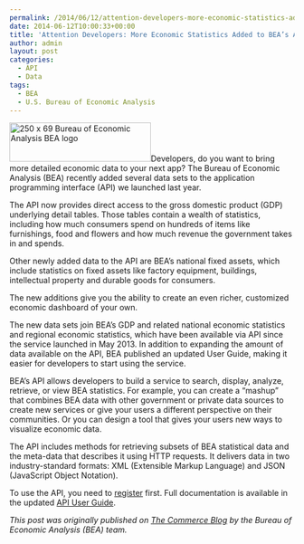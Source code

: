 ```yaml
---
permalink: /2014/06/12/attention-developers-more-economic-statistics-added-to-beas-api/
date: 2014-06-12T10:00:33+00:00
title: 'Attention Developers: More Economic Statistics Added to BEA’s API'
author: admin
layout: post
categories:
  - API
  - Data
tags:
  - BEA
  - U.S. Bureau of Economic Analysis
---
```


<img class="alignright size-full wp-image-172621" src="https://s3.amazonaws.com/sitesusa/wp-content/uploads/sites/212/2014/06/250-x-69-Bureau-of-Economic-Analysis-BEA-logo.jpg" alt="250 x 69 Bureau of Economic Analysis BEA logo" width="250" height="69" />Developers, do you want to bring more detailed economic data to your next app? The Bureau of Economic Analysis (BEA) recently added several data sets to the application programming interface (API) we launched last year.

The API now provides direct access to the gross domestic product (GDP) underlying detail tables. Those tables contain a wealth of statistics, including how much consumers spend on hundreds of items like furnishings, food and flowers and how much revenue the government takes in and spends.

Other newly added data to the API are BEA’s national fixed assets, which include statistics on fixed assets like factory equipment, buildings, intellectual property and durable goods for consumers.

The new additions give you the ability to create an even richer, customized economic dashboard of your own.

The new data sets join BEA’s GDP and related national economic statistics and regional economic statistics, which have been available via API since the service launched in May 2013. In addition to expanding the amount of data available on the API, BEA published an updated User Guide, making it easier for developers to start using the service.

BEA’s API allows developers to build a service to search, display, analyze, retrieve, or view BEA statistics. For example, you can create a “mashup” that combines BEA data with other government or private data sources to create new services or give your users a different perspective on their communities. Or you can design a tool that gives your users new ways to visualize economic data.

The API includes methods for retrieving subsets of BEA statistical data and the meta-data that describes it using HTTP requests. It delivers data in two industry-standard formats: XML (Extensible Markup Language) and JSON (JavaScript Object Notation).

To use the API, you need to [register](http://bea.gov/API/signup/index.cfm) first. Full documentation is available in the updated [API User Guide](http://www.bea.gov/api/docs/index.htm).

<div class="hdivider">
</div>

_This post was originally published on [The Commerce Blog](http://www.commerce.gov/blog) by the Bureau of Economic Analysis (BEA) team._